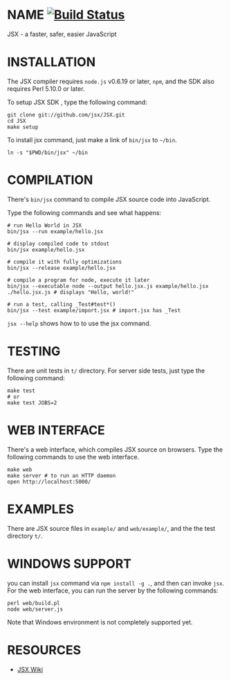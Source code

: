 NAME [![Build Status](https://secure.travis-ci.org/jsx/JSX.png)](http://travis-ci.org/jsx/JSX)
=======================

JSX - a faster, safer, easier JavaScript

INSTALLATION
=======================

The JSX compiler requires `node.js` v0.6.19 or later, `npm`, and the SDK
also requires Perl 5.10.0 or later.

To setup JSX SDK , type the following command:

    git clone git://github.com/jsx/JSX.git
    cd JSX
    make setup

To install jsx command, just make a link of `bin/jsx` to `~/bin`.

    ln -s "$PWD/bin/jsx" ~/bin

COMPILATION
=======================

There's `bin/jsx` command to compile JSX source code into JavaScript.

Type the following commands and see what happens:

    # run Hello World in JSX
    bin/jsx --run example/hello.jsx

    # display compiled code to stdout
    bin/jsx example/hello.jsx

    # compile it with fully optimizations
    bin/jsx --release example/hello.jsx

    # compile a program for node, execute it later
    bin/jsx --executable node --output hello.jsx.js example/hello.jsx
    ./hello.jsx.js # displays "Hello, world!"

    # run a test, calling _Test#test*()
    bin/jsx --test example/import.jsx # import.jsx has _Test

`jsx --help` shows how to to use the jsx command.

TESTING
=======================

There are unit tests in `t/` directory. For server side tests, just type the following command:

    make test
    # or
    make test JOBS=2

WEB INTERFACE
=======================

There's a web interface, which compiles JSX source on browsers.
Type the following commands to use the web interface.

    make web
    make server # to run an HTTP daemon
    open http://localhost:5000/

EXAMPLES
=======================

There are JSX source files in `example/` and `web/example/`, and the the test directory `t/`.

WINDOWS SUPPORT
=======================

you can install `jsx` command via `npm install -g .`, and then can invoke `jsx`.
For the web interface, you can run the server by the following commands:

    perl web/build.pl
    node web/server.js

Note that Windows environment is not completely supported yet.

RESOURCES
=======================

* [JSX Wiki](https://github.com/jsx/JSX/wiki)

